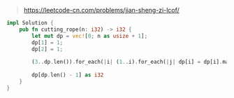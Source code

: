 > https://leetcode-cn.com/problems/jian-sheng-zi-lcof/

``` rust
impl Solution {
    pub fn cutting_rope(n: i32) -> i32 {
        let mut dp = vec![0; n as usize + 1];
        dp[1] = 1;
        dp[2] = 1;
        
        (3..dp.len()).for_each(|i| (1..i).for_each(|j| dp[i] = dp[i].max(((i - j) * j).max(dp[i - j] * j))));
        
        dp[dp.len() - 1] as i32
    }
}
```